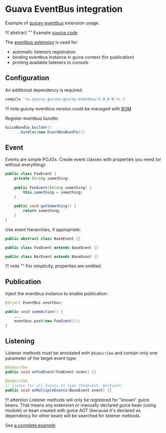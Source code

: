 # Guava EventBus integration

Example of [guicey-eventbus](../extras/eventbus.md) extension usage.

!!! abstract ""
    Example [source code](https://github.com/xvik/dropwizard-guicey-examples/tree/master/eventbus)
    
The [eventbus extension](../extras/eventbus.md) is used for:

* automatic listeners registration
* binding eventbus instance in guice context (for publication)
* printing available listeners to console

## Configuration

An additional dependency is required:

```groovy
compile 'ru.vyarus.guicey:guicey-eventbus:5.0.0-0-rc.1'
```

!!! note
    guicey-eventbus version could be managed with [BOM](../extras/bom.md)

Register eventbus bundle:

```java
GuiceBundle.builder()
      .bundles(new EventBusBundle())
```

## Event

Events are simple POJOs. Create event classes with properties you need (or without everything):

```java
public class FooEvent {
    private String something;
    
    public FooEvent(String something) {
        this.something = something;
    }
    
    public void getSomething() {
        return something;
    }
}
```

Use event hierarchies, if appropriate:

```java
public abstract class BaseEvent {}

public class FooEvent extends BaseEvent {}

public class BarEvent extends BaseEvent {}
```

!!! note ""
    For simplicity, properties are omitted.

## Publication

Inject the eventbus instance to enable publication:

```java
@Inject EventBus eventbus;

public void someAction() {
    ...
    eventbus.post(new FooEvent());
}
```

## Listening

Listener methods must be annotated with `@Subscribe` and contain only one parameter of the target event type:

```java
@Subscribe
public void onFooEvent(FooEvent event) {}

@Subscribe
// listen for all events of type (FooEvent, BarEvent)
public void onMultipleEvents(BaseEvent event) {}
```

!!! attention
    Listener methods will only be registered for "known" guice beans. That means any extension
    or manually declared guice bean (using module) or bean created with guice AOT (because it's declared
    as dependency for other bean) will be searched for listener methods.
         
See [a complete example](https://github.com/xvik/dropwizard-guicey-examples/tree/master/eventbus)         